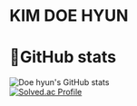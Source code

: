 # KIM DOE HYUN

# 💪GitHub stats
![Doe hyun's GitHub stats](https://github-readme-stats.vercel.app/api?username=kdhdd&show_icons=true&theme=radical)
<br>
[![Solved.ac Profile](http://mazassumnida.wtf/api/v2/generate_badge?boj=kdso15)](https://solved.ac/kdso15/)

